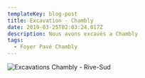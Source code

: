 ```yaml
---
templateKey: blog-post
title: Excavation - Chambly
date: 2019-03-25T02:03:24.017Z
description: Nous avons excavés a Chambly
tags:
  - Foyer Pavé Chambly
---
```

![Excavations Chambly - Rive-Sud](/img/20150723_110413.jpg "Pavé uni Foyer extérieur")
